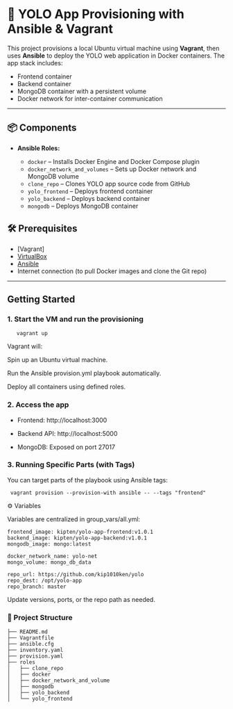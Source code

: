  # 🐳 YOLO App Provisioning with Ansible & Vagrant

This project provisions a local Ubuntu virtual machine using **Vagrant**, then uses **Ansible** to deploy the YOLO web application in Docker containers. The app stack includes:

- Frontend container
- Backend container
- MongoDB container with a persistent volume
- Docker network for inter-container communication

---

## 📦 Components

- **Ansible Roles:**
  
  - `docker` – Installs Docker Engine and Docker Compose plugin
  - `docker_network_and_volumes` – Sets up Docker network and MongoDB volume
  - `clone_repo` – Clones YOLO app source code from GitHub
  - `yolo_frontend` – Deploys frontend container
  - `yolo_backend` – Deploys backend container
  - `mongodb` – Deploys MongoDB container

## 🛠️ Prerequisites

- [Vagrant]
- [VirtualBox](https://www.virtualbox.org/wiki/Downloads)
- [Ansible](https://docs.ansible.com/ansible/latest/installation_guide/intro_installation.html)
- Internet connection (to pull Docker images and clone the Git repo)

---

##  Getting Started

### 1. Start the VM and run the provisioning

       vagrant up

 Vagrant will:

Spin up an Ubuntu virtual machine.

Run the Ansible provision.yml playbook automatically.

Deploy all containers using defined roles.

### 2. Access the app

- Frontend: http://localhost:3000

- Backend API: http://localhost:5000

-  MongoDB: Exposed on port 27017 

### 3. Running Specific Parts (with Tags)

You can target parts of the playbook using Ansible tags:

     vagrant provision --provision-with ansible -- --tags "frontend"

⚙️ Variables

Variables are centralized in group_vars/all.yml:

    frontend_image: kipten/yolo-app-frontend:v1.0.1
    backend_image: kipten/yolo-app-backend:v1.0.1
    mongodb_image: mongo:latest

    docker_network_name: yolo-net
    mongo_volume: mongo_db_data

    repo_url: https://github.com/kip1010ken/yolo
    repo_dest: /opt/yolo-app
    repo_branch: master

Update versions, ports, or the repo path as needed.


### 📁 Project Structure


    ├── README.md
    ├── Vagrantfile
    ├── ansible.cfg
    ├── inventory.yaml
    ├── provision.yaml
    ├── roles
    │   ├── clone_repo
    │   ├── docker
    │   ├── docker_network_and_volume
    │   ├── mongodb
    │   ├── yolo_backend
    │   └── yolo_frontend
